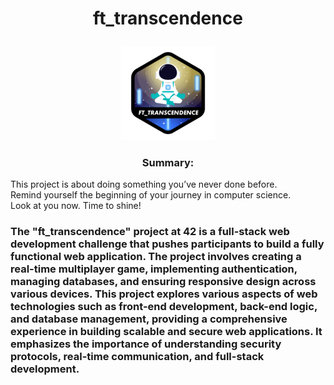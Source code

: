 # <p align = "center"> ft_transcendence</p>

<p align = "center"> <a href = https://github.com/Hotaruban><img transcendence = "ft_transcendence" src = "./ft_transcendencen.png"></a></p>

### <p align = "center">Summary:
This project is about doing something you’ve never done before.<br>
Remind yourself the beginning of your journey in computer science.<br>
Look at you now. Time to shine!</p>

### The "ft_transcendence" project at 42 is a full-stack web development challenge that pushes participants to build a fully functional web application. The project involves creating a real-time multiplayer game, implementing authentication, managing databases, and ensuring responsive design across various devices. This project explores various aspects of web technologies such as front-end development, back-end logic, and database management, providing a comprehensive experience in building scalable and secure web applications. It emphasizes the importance of understanding security protocols, real-time communication, and full-stack development.
